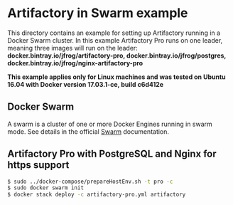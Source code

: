 
# Artifactory in Swarm example

This directory contains an example for setting up Artifactory running in a Docker Swarm cluster.
In this example Artifactory Pro runs on one leader, meaning three images will run on the leader:
**docker.bintray.io/jfrog/artifactory-pro, docker.bintray.io/jfrog/postgres, docker.bintray.io/jfrog/nginx-artifactory-pro**

**This example applies only for Linux machines and was tested on Ubuntu 16.04 with Docker version 17.03.1-ce, build c6d412e**

## Docker Swarm

A swarm is a cluster of one or more Docker Engines running in swarm mode.
See details in the official [Swarm](https://docs.docker.com/engine/swarm/) documentation.

## Artifactory Pro with PostgreSQL and Nginx for https support

```bash
$ sudo ../docker-compose/prepareHostEnv.sh -t pro -c
$ sudo docker swarm init
$ docker stack deploy -c artifactory-pro.yml artifactory
```
